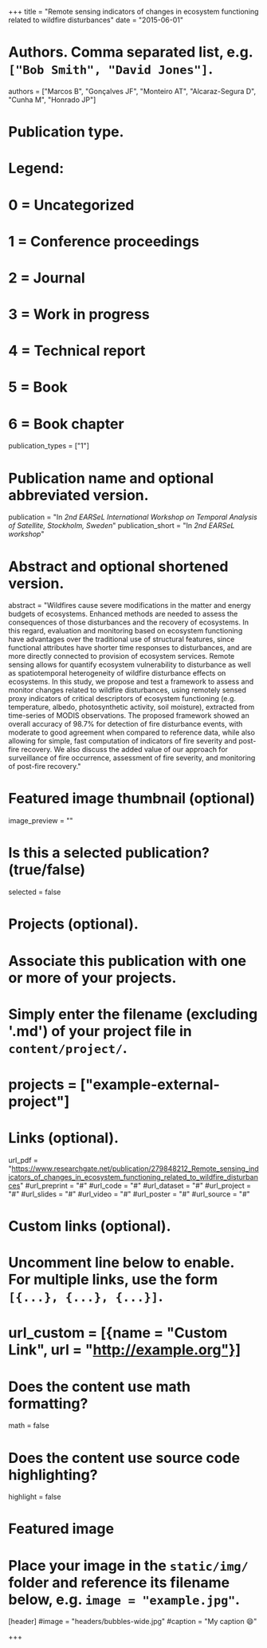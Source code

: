 +++
title = "Remote sensing indicators of changes in ecosystem functioning related to wildfire disturbances"
date = "2015-06-01"

# Authors. Comma separated list, e.g. `["Bob Smith", "David Jones"]`.
authors = ["Marcos B", "Gonçalves JF", "Monteiro AT", "Alcaraz-Segura D", "Cunha M", "Honrado JP"]

# Publication type.
# Legend:
# 0 = Uncategorized
# 1 = Conference proceedings
# 2 = Journal
# 3 = Work in progress
# 4 = Technical report
# 5 = Book
# 6 = Book chapter
publication_types = ["1"]

# Publication name and optional abbreviated version.
publication = "In *2nd EARSeL International Workshop on Temporal Analysis of Satellite, Stockholm, Sweden*"
publication_short = "In *2nd EARSeL workshop*"

# Abstract and optional shortened version.
abstract = "Wildfires cause severe modifications in the matter and energy budgets of ecosystems. Enhanced methods are needed to assess the consequences of those disturbances and the recovery of ecosystems. In this regard, evaluation and monitoring based on ecosystem functioning have advantages over the traditional use of structural features, since functional attributes have shorter time responses to disturbances, and are more directly connected to provision of ecosystem services. Remote sensing allows for quantify ecosystem vulnerability to disturbance as well as spatiotemporal heterogeneity of wildfire disturbance effects on ecosystems. In this study, we propose and test a framework to assess and monitor changes related to wildfire disturbances, using remotely sensed proxy indicators of critical descriptors of ecosystem functioning (e.g. temperature, albedo, photosynthetic activity, soil moisture), extracted from time-series of MODIS observations. The proposed framework showed an overall accuracy of 98.7% for detection of fire disturbance events, with moderate to good agreement when compared to reference data, while also allowing for simple, fast computation of indicators of fire severity and post-fire recovery. We also discuss the added value of our approach for surveillance of fire occurrence, assessment of fire severity, and monitoring of post-fire recovery."

# Featured image thumbnail (optional)
image_preview = ""

# Is this a selected publication? (true/false)
selected = false

# Projects (optional).
#   Associate this publication with one or more of your projects.
#   Simply enter the filename (excluding '.md') of your project file in `content/project/`.
# projects = ["example-external-project"]

# Links (optional).
url_pdf = "https://www.researchgate.net/publication/279848212_Remote_sensing_indicators_of_changes_in_ecosystem_functioning_related_to_wildfire_disturbances"
#url_preprint = "#"
#url_code = "#"
#url_dataset = "#"
#url_project = "#"
#url_slides = "#"
#url_video = "#"
#url_poster = "#"
#url_source = "#"

# Custom links (optional).
# Uncomment line below to enable. For multiple links, use the form `[{...}, {...}, {...}]`.
#
# url_custom = [{name = "Custom Link", url = "http://example.org"}]

# Does the content use math formatting?
math = false

# Does the content use source code highlighting?
highlight = false

# Featured image
# Place your image in the `static/img/` folder and reference its filename below, e.g. `image = "example.jpg"`.
[header]
  #image = "headers/bubbles-wide.jpg"
  #caption = "My caption :smile:"

+++

